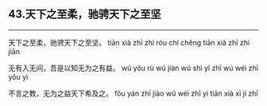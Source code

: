 ## 43.天下之至柔，驰骋天下之至坚
---


<ruby><rbc><rb> 天下之至柔，驰骋天下之至坚。 </rb></rbc>
  <rtc><rt>tiān xià zhī zhì róu chí chěng tiān xià zhī zhì jiān</rt></rtc>
</ruby>

<ruby><rbc><rb> 无有入无间，吾是以知无为之有益。 </rb></rbc>
  <rtc><rt>wú yǒu rù wú jiàn wú shì yǐ zhī wú wéi zhī yǒu yì</rt></rtc>
</ruby>

<ruby><rbc><rb> 不言之教，无为之益天下希及之。 </rb></rbc>
  <rtc><rt>fǒu yán zhī jiào wú wéi zhī yì tiān xià xī jí zhī</rt></rtc>
</ruby>

<ruby><rbc><rb>  </rb></rbc>
  <rtc><rt></rt></rtc>
</ruby>

